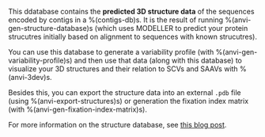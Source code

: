 This ddatabase contains the **predicted 3D structure data** of the sequences encoded by contigs in a %(contigs-db)s. It is the result of running %(anvi-gen-structure-database)s (which uses MODELLER to predict your protein strucutres initially based on alignment to sequences with known strucutres). 

You can use this database to generate a variability profile (with %(anvi-gen-variability-profile)s) and then use that data (along with this database) to visualize your 3D structures and their relation to SCVs and SAAVs with %(anvi-3dev)s. 

Besides this, you can export the structure data into an external `.pdb` file (using %(anvi-export-structures)s) or generation the fixation index matrix (with %(anvi-gen-fixation-index-matrix)s). 

For more information on the structure database, see [this blog post](http://merenlab.org/2018/09/04/getting-started-with-anvi-3dev/#the-structure-database). 

